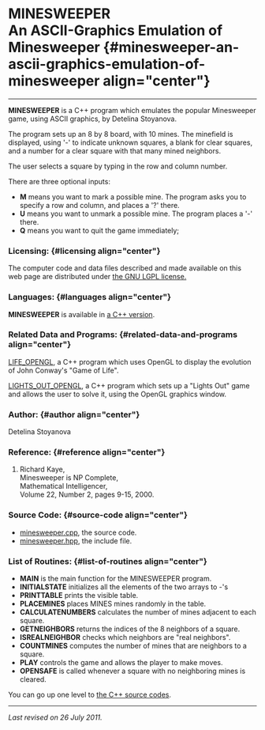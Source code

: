 MINESWEEPER\
An ASCII-Graphics Emulation of Minesweeper {#minesweeper-an-ascii-graphics-emulation-of-minesweeper align="center"}
==========================================

------------------------------------------------------------------------

**MINESWEEPER** is a C++ program which emulates the popular Minesweeper
game, using ASCII graphics, by Detelina Stoyanova.

The program sets up an 8 by 8 board, with 10 mines. The minefield is
displayed, using '-' to indicate unknown squares, a blank for clear
squares, and a number for a clear square with that many mined neighbors.

The user selects a square by typing in the row and column number.

There are three optional inputs:

-   **M** means you want to mark a possible mine. The program asks you
    to specify a row and column, and places a '?' there.
-   **U** means you want to unmark a possible mine. The program places a
    '-' there.
-   **Q** means you want to quit the game immediately;

### Licensing: {#licensing align="center"}

The computer code and data files described and made available on this
web page are distributed under [the GNU LGPL
license.](../../txt/gnu_lgpl.txt)

### Languages: {#languages align="center"}

**MINESWEEPER** is available in [a C++
version](../../master/minesweeper/minesweeper.md).

### Related Data and Programs: {#related-data-and-programs align="center"}

[LIFE\_OPENGL](../../master/life_opengl/life_opengl.md), a C++
program which uses OpenGL to display the evolution of John Conway's
"Game of Life".

[LIGHTS\_OUT\_OPENGL](../../master/lights_out_opengl/lights_out_opengl.md),
a C++ program which sets up a "Lights Out" game and allows the user to
solve it, using the OpenGL graphics window.

### Author: {#author align="center"}

Detelina Stoyanova

### Reference: {#reference align="center"}

1.  Richard Kaye,\
    Minesweeper is NP Complete,\
    Mathematical Intelligencer,\
    Volume 22, Number 2, pages 9-15, 2000.

### Source Code: {#source-code align="center"}

-   [minesweeper.cpp](minesweeper.cpp), the source code.
-   [minesweeper.hpp](minesweeper.hpp), the include file.

### List of Routines: {#list-of-routines align="center"}

-   **MAIN** is the main function for the MINESWEEPER program.
-   **INITIALSTATE** initializes all the elements of the two arrays to
    -'s
-   **PRINTTABLE** prints the visible table.
-   **PLACEMINES** places MINES mines randomly in the table.
-   **CALCULATENUMBERS** calculates the number of mines adjacent to each
    square.
-   **GETNEIGHBORS** returns the indices of the 8 neighbors of a square.
-   **ISREALNEIGHBOR** checks which neighbors are "real neighbors".
-   **COUNTMINES** computes the number of mines that are neighbors to a
    square.
-   **PLAY** controls the game and allows the player to make moves.
-   **OPENSAFE** is called whenever a square with no neighboring mines
    is cleared.

You can go up one level to [the C++ source codes](../cpp_src.md).

------------------------------------------------------------------------

*Last revised on 26 July 2011.*
